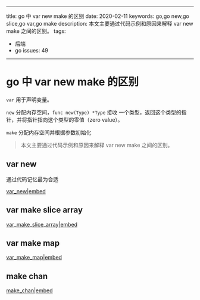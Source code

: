 ----
title: go 中 var new make 的区别
date: 2020-02-11
keywords: go,go new,go slice,go var,go make
description: 本文主要通过代码示例和原因来解释 var new make 之间的区别。
tags:
- 后端
- go
issues: 49
----


# go 中 var new make 的区别

`var` 用于声明变量。

`new` 分配内存空间，`func new(Type) *Type` 接收 一个类型，返回这个类型的指针，并将指针指向这个类型的零值（zero value）。

`make` 分配内存空间并根据参数初始化

> 本文主要通过代码示例和原因来解释 var new make 之间的区别。

## var new


通过代码记忆最为合适

[var_new|embed](./var_new_make/var_new/main.go)

## var make slice array

[var_make_slice_array|embed](./var_new_make/var_make_slice_array/doc_test.go)

## var make map

[var_make_map|embed](./var_new_make/var_make_map/doc_test.go)

## make chan

[make_chan|embed](./var_new_make/make_chan/main.go)
